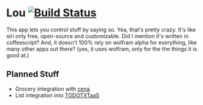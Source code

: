 Lou [![Build Status](https://travis-ci.org/queapp/lou.svg?branch=master)](https://travis-ci.org/queapp/lou)
===

This app lets you control stuff by saying so. Yea, that's pretty crazy.
It's like siri only free, open-source and customizable. Did I mention it's written
in coffeescript? And, it doesn't 100% rely on wolfram alpha for everything, like
many other apps out there? (yes, it uses wolfram, only for the the things it
is good at.)


Planned Stuff
---
- Grocery integration with [cena](//github.com/1egoman/cena2)
- List integration into [TODOTXTaaS](//github.com/1egoman/todotxtaas)
